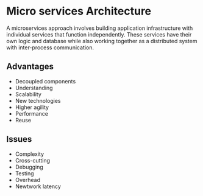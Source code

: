 # Micro services Architecture

A microservices approach involves building application infrastructure with individual services that function independently. These services have their own logic and database while also working together as a distributed system with inter-process communication.

## Advantages

- Decoupled components
- Understanding
- Scalability
- New technologies
- Higher agility
- Performance
- Reuse

## Issues

- Complexity
- Cross-cutting
- Debugging
- Testing
- Overhead
- Newtwork latency